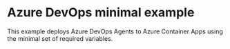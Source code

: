 # Azure DevOps minimal example

This example deploys Azure DevOps Agents to Azure Container Apps using the minimal set of required variables.
